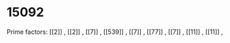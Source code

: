 # 15092

Prime factors: [[2]] , [[2]] , [[7]] , [[539]] , [[7]] , [[77]] , [[7]] , [[11]] , [[11]] , 
